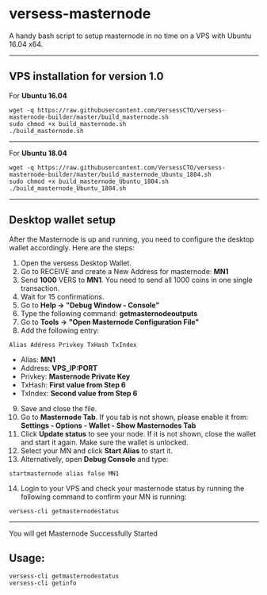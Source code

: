 # versess-masternode
A handy bash script to setup masternode in no time on a VPS with Ubuntu 16.04 x64.

***

## VPS installation for version **1.0**
For **Ubuntu 16.04**
```
wget -q https://raw.githubusercontent.com/VersessCTO/versess-masternode-builder/master/build_masternode.sh
sudo chmod +x build_masternode.sh
./build_masternode.sh
```
***

For **Ubuntu 18.04**
```
wget -q https://raw.githubusercontent.com/VersessCTO/versess-masternode-builder/master/build_masternode_Ubuntu_1804.sh
sudo chmod +x build_masternode_Ubuntu_1804.sh
./build_masternode_Ubuntu_1804.sh
```
***

## Desktop wallet setup

After the Masternode is up and running, you need to configure the desktop wallet accordingly. Here are the steps:
1. Open the versess Desktop Wallet.
2. Go to RECEIVE and create a New Address for masternode: **MN1**
3. Send **1000** VERS to **MN1**. You need to send all 1000 coins in one single transaction.
4. Wait for 15 confirmations.
5. Go to **Help -> "Debug Window - Console"**
6. Type the following command: **getmasternodeoutputs**
7. Go to  **Tools -> "Open Masternode Configuration File"**
8. Add the following entry:
```
Alias Address Privkey TxHash TxIndex
```
* Alias: **MN1**
* Address: **VPS_IP:PORT**
* Privkey: **Masternode Private Key**
* TxHash: **First value from Step 6**
* TxIndex:  **Second value from Step 6**
9. Save and close the file.
10. Go to **Masternode Tab**. If you tab is not shown, please enable it from: **Settings - Options - Wallet - Show Masternodes Tab**
11. Click **Update status** to see your node. If it is not shown, close the wallet and start it again. Make sure the wallet is unlocked.
12. Select your MN and click **Start Alias** to start it.
13. Alternatively, open **Debug Console** and type:
```
startmasternode alias false MN1
```
14. Login to your VPS and check your masternode status by running the following command to confirm your MN is running:
```
versess-cli getmasternodestatus
```
***
You will get Masternode Successfully Started

## Usage:
```
versess-cli getmasternodestatus
versess-cli getinfo
```
